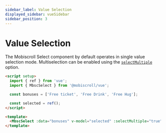 ```yaml
---
sidebar_label: Value Selection
displayed_sidebar: vueSidebar
sidebar_position: 3
---
```


# Value Selection

The Mobiscroll Select component by default operates in single value selection mode. Multiselection can be enabled using the [`selectMultiple`](./api#opt-selectMultiple) option.

```html title="Selecting multiple items from a list"
<script setup>
  import { ref } from 'vue';
  import { MbscSelect } from '@mobiscroll/vue';

  const bonuses = ['Free ticket', 'Free Drink', 'Free Hug'];

  const selected = ref();
</script>

<template>
  <MbscSelect :data="bonuses" v-model="selected" :selectMultiple="true" />
</template>
```